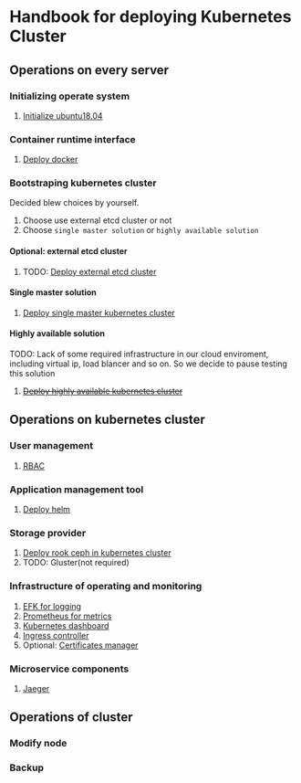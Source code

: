 # Handbook for deploying Kubernetes Cluster

## Operations on every server

### Initializing operate system

1. [Initialize ubuntu18.04](./ubuntu18.04/README.md)

### Container runtime interface

1. [Deploy docker](./docker/README.md)

### Bootstraping kubernetes cluster

Decided blew choices by yourself.

1. Choose use external etcd cluster or not
2. Choose `single master solution` or `highly available solution`

#### Optional: external etcd cluster

1. TODO: [Deploy external etcd cluster](./etcd/README.md)

#### Single master solution

1. [Deploy single master kubernetes cluster](./smkubernetes/README.md)

#### Highly available solution

TODO: Lack of some required infrastructure in our cloud enviroment, including virtual ip, load blancer and so on. So we decide to pause testing this solution

1. ~~[Deploy highly available kubernetes cluster](./hakubernetes/README.md)~~

## Operations on kubernetes cluster

### User management

1. [RBAC](./rbac/README.md)

### Application management tool

1. [Deploy helm](./helm/README.md)

### Storage provider

1. [Deploy rook ceph in kubernetes cluster](./rook/README.md)
2. TODO: Gluster(not required)

### Infrastructure of operating and monitoring

1. [EFK for logging](./efk/README.md)
2. [Prometheus for metrics](./metrics/README.md)
3. [Kubernetes dashboard]()
4. [Ingress controller]()
5. Optional: [Certificates manager]()

### Microservice components

1. [Jaeger]()

## Operations of cluster

### Modify node

### Backup